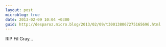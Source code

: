 ```yaml
---
layout: post
microblog: true
date: 2013-02-09 10:04 +0300
guid: http://desparoz.micro.blog/2013/02/09/t300138067275165696.html
---
```

RIP Fil Gray…
